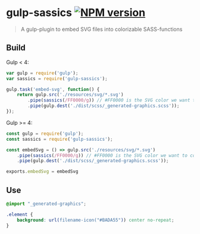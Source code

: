 # gulp-sassics [![NPM version](https://img.shields.io/npm/v/gulp-sassics.svg?style=flat)](https://www.npmjs.com/package/gulp-sassics)

> A gulp-plugin to embed SVG files into colorizable SASS-functions

## Build

Gulp < 4:

```js
var gulp = require('gulp');
var sassics = require('gulp-sassics');

gulp.task('embed-svg', function() {
    return gulp.src('./resources/svg/*.svg')
    	.pipe(sassics(/FF0000/g)) // #FF0000 is the SVG color we want to control
        .pipe(gulp.dest('./dist/scss/_generated-graphics.scss'));
});
```

Gulp >= 4:

```js
const gulp = require('gulp');
const sassics = require('gulp-sassics');

const embedSvg = () => gulp.src('./resources/svg/*.svg')
    .pipe(sassics(/FF0000/g)) // #FF0000 is the SVG color we want to control
    .pipe(gulp.dest('./dist/scss/_generated-graphics.scss'));

exports.embedSvg = embedSvg
```

## Use

```scss
@import "_generated-graphics";

.element {
    background: url(filename-icon("#BADA55")) center no-repeat;
}

```
